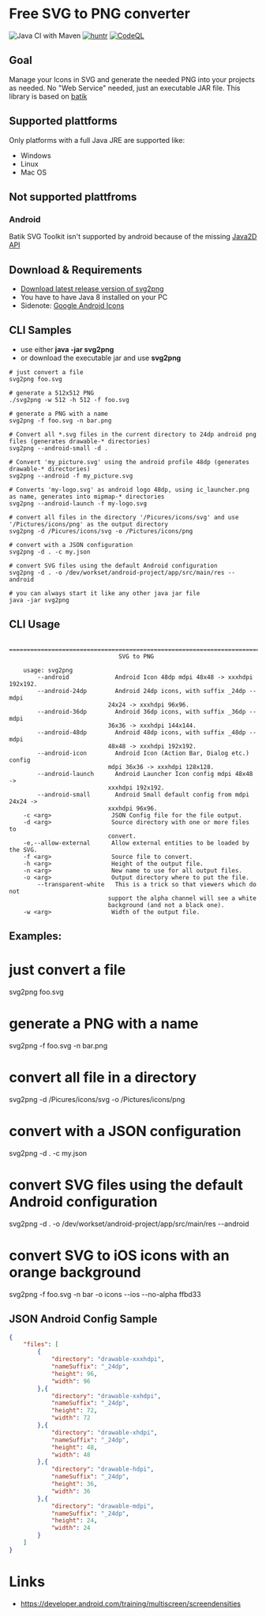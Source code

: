 # Free SVG to PNG converter 

![Java CI with Maven](https://github.com/sterlp/svg2png/workflows/Java%20CI%20with%20Maven/badge.svg?branch=master)
[![huntr](https://cdn.huntr.dev/huntr_security_badge_mono.svg)](https://huntr.dev)
[![CodeQL](https://github.com/sterlp/svg2png/actions/workflows/codeql-analysis.yml/badge.svg)](https://github.com/sterlp/svg2png/actions/workflows/codeql-analysis.yml)

## Goal
Manage your Icons in SVG and generate the needed PNG into your projects as needed. No "Web Service" needed, just an executable JAR file. This library is based on [batik](https://xmlgraphics.apache.org/batik/)

## Supported plattforms
Only platforms with a full Java JRE are supported like:

- Windows
- Linux
- Mac OS

## Not supported plattfroms

### Android

Batik SVG Toolkit isn't supported by android because of the missing [Java2D API](https://stackoverflow.com/questions/7418937/how-to-integrate-batik-with-android-to-open-display-svg-files)

## Download & Requirements

* [Download latest release version of svg2png](https://github.com/puel/svg2png/releases)
* You have to have Java 8 installed on your PC
* Sidenote: [Google Android Icons](https://www.google.com/design/icons/)

## CLI Samples

* use either **java -jar svg2png**
* or download the executable jar and use **svg2png**

```Shell
# just convert a file
svg2png foo.svg

# generate a 512x512 PNG
./svg2png -w 512 -h 512 -f foo.svg

# generate a PNG with a name
svg2png -f foo.svg -n bar.png

# Convert all *.svg files in the current directory to 24dp android png files (generates drawable-* directories)
svg2png --android-small -d .

# Convert 'my_picture.svg' using the android profile 48dp (generates drawable-* directories)
svg2png --android -f my_picture.svg

# Converts 'my-logo.svg' as android logo 48dp, using ic_launcher.png as name, generates into mipmap-* directories
svg2png --android-launch -f my-logo.svg

# convert all files in the directory '/Picures/icons/svg' and use '/Pictures/icons/png' as the output directory
svg2png -d /Picures/icons/svg -o /Pictures/icons/png

# convert with a JSON configuration
svg2png -d . -c my.json

# convert SVG files using the default Android configuration
svg2png -d . -o /dev/workset/android-project/app/src/main/res --android

# you can always start it like any other java jar file
java -jar svg2png
```

## CLI Usage

        ================================================================================
                                   SVG to PNG                                   
                                   
        usage: svg2png
            --android             Android Icon 48dp mdpi 48x48 -> xxxhdpi 192x192.
            --android-24dp        Android 24dp icons, with suffix _24dp -- mdpi
                                24x24 -> xxxhdpi 96x96.
            --android-36dp        Android 36dp icons, with suffix _36dp -- mdpi
                                36x36 -> xxxhdpi 144x144.
            --android-48dp        Android 48dp icons, with suffix _48dp -- mdpi
                                48x48 -> xxxhdpi 192x192.
            --android-icon        Android Icon (Action Bar, Dialog etc.)  config
                                mdpi 36x36 -> xxxhdpi 128x128.
            --android-launch      Android Launcher Icon config mdpi 48x48 ->
                                xxxhdpi 192x192.
            --android-small       Android Small default config from mdpi 24x24 ->
                                xxxhdpi 96x96.
        -c <arg>                 JSON Config file for the file output.
        -d <arg>                 Source directory with one or more files to
                                convert.
        -e,--allow-external      Allow external entities to be loaded by the SVG.
        -f <arg>                 Source file to convert.
        -h <arg>                 Height of the output file.
        -n <arg>                 New name to use for all output files.
        -o <arg>                 Output directory where to put the file.
            --transparent-white   This is a trick so that viewers which do not
                                support the alpha channel will see a white
                                background (and not a black one).
        -w <arg>                 Width of the output file.

Examples:
---------
# just convert a file
svg2png foo.svg

# generate a PNG with a name
svg2png -f foo.svg -n bar.png

# convert all file in a directory
svg2png -d /Picures/icons/svg -o /Pictures/icons/png

# convert with a JSON configuration
svg2png -d . -c my.json

# convert SVG files using the default Android configuration
svg2png -d . -o /dev/workset/android-project/app/src/main/res --android

# convert SVG to iOS icons with an orange background
svg2png -f foo.svg -n bar -o icons --ios --no-alpha ffbd33

## JSON Android Config Sample

```JSON
{
    "files": [
        {
            "directory": "drawable-xxxhdpi",
            "nameSuffix": "_24dp",
            "height": 96,
            "width": 96
        },{
            "directory": "drawable-xxhdpi",
            "nameSuffix": "_24dp",
            "height": 72,
            "width": 72
        },{
            "directory": "drawable-xhdpi",
            "nameSuffix": "_24dp",
            "height": 48,
            "width": 48
        },{
            "directory": "drawable-hdpi",
            "nameSuffix": "_24dp",
            "height": 36,
            "width": 36
        },{
            "directory": "drawable-mdpi",
            "nameSuffix": "_24dp",
            "height": 24,
            "width": 24
        }
    ]
}
```

# Links
- https://developer.android.com/training/multiscreen/screendensities
